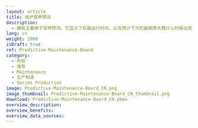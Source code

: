 ```yaml
---
layout: article
title: 维护保养预测
description: 
  - 模板主要用于保养预测。它显示了机器运行时间，以及预计下次机器故障大概什么时候出现；它还提供当前传感器数据，例如温度或生产线的振动。当前和未来的审查情况则列于看板右侧。
lang: cn
weight: 2000
isDraft: true
ref: Predictive-Maintenance-Board
category:
  - 所有
  - 推荐
  - Maintenance
  - 生产制造
  - Series Production
image: Predictive-Maintenance-Board_CN.png
image_thumbnail: Predictive-Maintenance-Board_CN_thumbnail.png
download: Predictive-Maintenance-Board_CN.pbmx
overview_description:
overview_benefits:
overview_data_sources:
---
```

